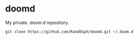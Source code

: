 # doomd
My private .doom.d repository.


`git clone https://github.com/Rand01ph/doomd.git ~/.doom.d`
